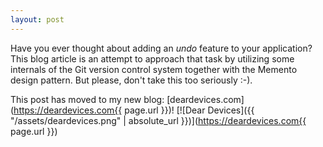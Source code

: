 ```yaml
---
layout: post
---
```


Have you ever thought about adding an *undo* feature to your application? This blog article is an attempt to approach that task by utilizing some internals of the Git version control system together with the Memento design pattern. But please, don't take this too seriously :-).

<!--more-->

This post has moved to my new blog: [deardevices.com](https://deardevices.com{{ page.url }})!
[![Dear Devices]({{ "/assets/deardevices.png" | absolute_url }})](https://deardevices.com{{ page.url }})
